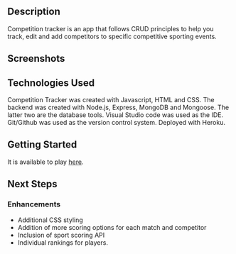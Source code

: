 ## Description 

Competition tracker is an app that follows CRUD principles to help you track, edit and add competitors to specific competitive sporting events.

## Screenshots


## Technologies Used

Competition Tracker was created with Javascript, HTML and CSS. The backend was created with Node.js, Express, MongoDB and Mongoose. The latter two are the database tools.
Visual Studio code was used as the IDE. Git/Github was used as the version control system. Deployed with Heroku.

## Getting Started

It is available to play [here](https://multi-competition-tracker.herokuapp.com/).

## Next Steps

### Enhancements
* Additional CSS styling
* Addition of more scoring options for each match and competitor
* Inclusion of sport scoring API
* Individual rankings for players.


  
